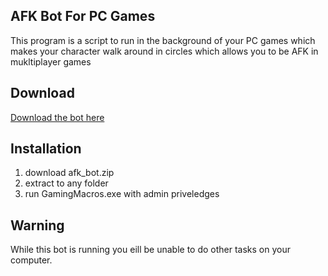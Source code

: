 ## AFK Bot For PC Games
This program is a script to run in the background of your PC games which makes your character walk around in circles which allows you to be AFK in mukltiplayer games

## Download

[Download the bot here](http://s000.tinyupload.com/index.php?file_id=32966622556301436666)

## Installation
1. download afk_bot.zip
2. extract to any folder
3. run GamingMacros.exe with admin priveledges

## Warning

While this bot is running you eill be unable to do other tasks on your computer.
